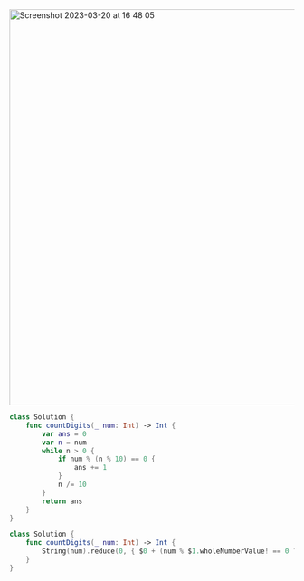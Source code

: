 <img width="700" alt="Screenshot 2023-03-20 at 16 48 05" src="https://user-images.githubusercontent.com/73763976/226410718-e284dc2b-02eb-47be-9693-4c6800338219.png">

```swift
class Solution {
    func countDigits(_ num: Int) -> Int {
        var ans = 0
        var n = num
        while n > 0 {
            if num % (n % 10) == 0 { 
                ans += 1
            }
            n /= 10
        }
        return ans
    }
}
```

```swift
class Solution {
    func countDigits(_ num: Int) -> Int {
        String(num).reduce(0, { $0 + (num % $1.wholeNumberValue! == 0 ? 1 : 0) })
    }
}
```

